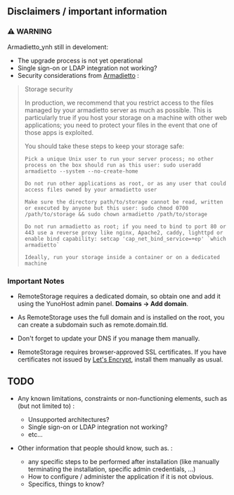 ## Disclaimers / important information

### :warning: WARNING
Armadietto_ynh still in develoment:

* The upgrade process is not yet operational
* Single sign-on or LDAP integration not working?
* Security considerations from [Armadietto](https://github.com/remotestorage/armadietto/) :

> Storage security
>
> In production, we recommend that you restrict access to the files managed by your armadietto server as much as possible. This is particularly true if you host your storage on a machine with other web applications; you need to protect your files in the event that one of those apps is exploited.
> 
> You should take these steps to keep your storage safe:
> 
>     Pick a unique Unix user to run your server process; no other process on the box should run as this user: sudo useradd armadietto --system --no-create-home
> 
>     Do not run other applications as root, or as any user that could access files owned by your armadietto user
> 
>     Make sure the directory path/to/storage cannot be read, written or executed by anyone but this user: sudo chmod 0700 /path/to/storage && sudo chown armadietto /path/to/storage
> 
>     Do not run armadietto as root; if you need to bind to port 80 or 443 use a reverse proxy like nginx, Apache2, caddy, lighttpd or enable bind capability: setcap 'cap_net_bind_service=+ep' `which armadietto`
> 
>     Ideally, run your storage inside a container or on a dedicated machine


### Important Notes

- RemoteStorage requires a dedicated domain, so obtain one and add it using the YunoHost admin panel. **Domains -> Add domain**. 
- As RemoteStorage uses the full domain and is installed on the root, you can create a subdomain such as remote.domain.tld. 
- Don't forget to update your DNS if you manage them manually.

- RemoteStorage requires browser-approved SSL certificates. If you have certificates not issued by [Let's Encrypt](https://letsencrypt.org/), install them manually as usual.

## TODO

* Any known limitations, constraints or non-functioning elements, such as (but not limited to) :
    * Unsupported architectures?
    * Single sign-on or LDAP integration not working?
    * etc...

* Other information that people should know, such as. :
    * any specific steps to be performed after installation (like manually terminating the installation, specific admin credentials, ...)
    * How to configure / administer the application if it is not obvious.
    * Specifics, things to know?
